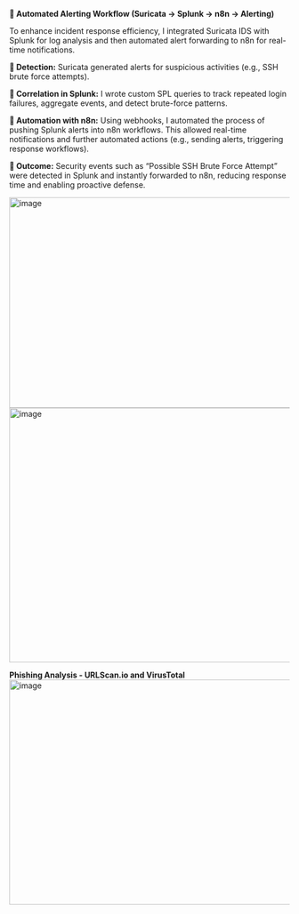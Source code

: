 
**🚀 Automated Alerting Workflow (Suricata → Splunk → n8n → Alerting)**

To enhance incident response efficiency, I integrated Suricata IDS with Splunk for log analysis and then automated alert forwarding to n8n for real-time notifications.

**📌 Detection:** Suricata generated alerts for suspicious activities (e.g., SSH brute force attempts).

**📌 Correlation in Splunk:** I wrote custom SPL queries to track repeated login failures, aggregate events, and detect brute-force patterns.

**📌 Automation with n8n:** Using webhooks, I automated the process of pushing Splunk alerts into n8n workflows. This allowed real-time notifications and further automated actions (e.g., sending alerts, triggering response workflows).

**📌 Outcome:** Security events such as “Possible SSH Brute Force Attempt” were detected in Splunk and instantly forwarded to n8n, reducing response time and enabling proactive defense.

<img width="1303" height="379" alt="image" src="https://github.com/user-attachments/assets/9c510bcc-f753-4c17-8cb4-39458a52f4e2" />



<img width="1074" height="458" alt="image" src="https://github.com/user-attachments/assets/ef88f567-85c0-4604-bf7c-e1a2536129b2" />

**Phishing Analysis - URLScan.io and VirusTotal**
<img width="1068" height="405" alt="image" src="https://github.com/user-attachments/assets/15ed8c0e-647a-4db3-a35e-b8999b817db8" />

